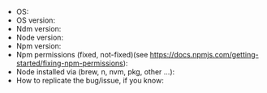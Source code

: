 <!--
Fill the informations below if you are reporting a bug OR malfunction OR strange behaviors OR a problem in general.
Thank you!
-->

* OS: 
* OS version: 
* Ndm version: 
* Node version:
* Npm version:
* Npm permissions (fixed, not-fixed)(see https://docs.npmjs.com/getting-started/fixing-npm-permissions):
* Node installed via (brew, n, nvm, pkg, other ...):
* How to replicate the bug/issue, if you know:

